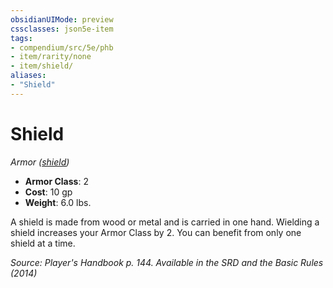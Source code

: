 ```yaml
---
obsidianUIMode: preview
cssclasses: json5e-item
tags:
- compendium/src/5e/phb
- item/rarity/none
- item/shield/
aliases: 
- "Shield"
---
```

# Shield
*Armor ([shield](Mechanics/items/shield.md))*  

- **Armor Class**: 2
- **Cost**: 10 gp
- **Weight**: 6.0 lbs.

A shield is made from wood or metal and is carried in one hand. Wielding a shield increases your Armor Class by 2. You can benefit from only one shield at a time.

*Source: Player's Handbook p. 144. Available in the <span title='Systems Reference Document (5.1)'>SRD</span> and the Basic Rules (2014)*